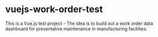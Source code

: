 # vuejs-work-order-test

This is a Vue.js test project - The idea is to build out a work order data dashboard for preventative maintenance in manufacturing facilities.
